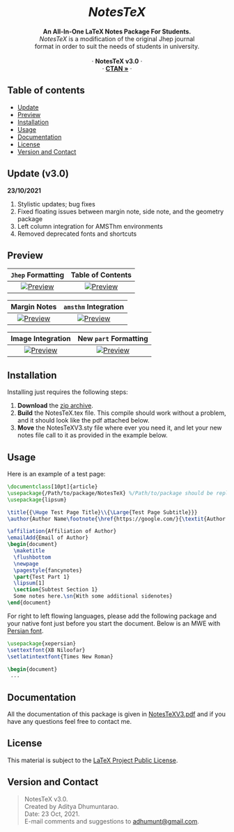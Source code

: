   <h1 align="center"><i>NotesTeX</i></h1>

  <p align="center">
    <b>An All-In-One LaTeX Notes Package For Students.</b>
    <br>
    <i>NotesTeX</i> is a modification of the original Jhep journal <br> format in order to suit the needs of students in university. 
    <br>
    <br>
    &middot;
    <b>NotesTeX v3.0</b>
    &middot;
    <br>
    &middot; 
     <a href="https://ctan.org/pkg/notestex"><strong>CTAN &raquo;</strong></a>
    &middot;
  </p>

</p>

## Table of contents

- [Update](#update)
- [Preview](#preview)
- [Installation](#installation)
- [Usage](#usage)
- [Documentation](#documentation)
- [License](#license)
- [Version and Contact](#version-and-contact) 

## Update (v3.0)

**23/10/2021** 

1. Stylistic updates; bug fixes
2. Fixed floating issues between margin note, side note, and the geometry package
3. Left column integration for AMSThm environments
4. Removed deprecated fonts and shortcuts

## Preview

|                    ```Jhep``` Formatting                     |                      Table of Contents                       |
| :----------------------------------------------------------: | :----------------------------------------------------------: |
| [![Preview](https://raw.githubusercontent.com/adhumunt/NotesTeX/master/Sample/Sample0.png)](https://raw.githubusercontent.com/adhumunt/NotesTeX/master/Sample/Sample0.pdf) | [![Preview](https://raw.githubusercontent.com/adhumunt/NotesTeX/master/Sample/Sample1.png)](https://raw.githubusercontent.com/adhumunt/NotesTeX/master/Sample/Sample1.pdf) |

|                         Margin Notes                         |                   ```amsthm``` Integration                   |
| :----------------------------------------------------------: | :----------------------------------------------------------: |
| [![Preview](https://raw.githubusercontent.com/adhumunt/NotesTeX/master/Sample/Sample2.png)](https://raw.githubusercontent.com/adhumunt/NotesTeX/master/Sample/Sample2.pdf) | [![Preview](https://raw.githubusercontent.com/adhumunt/NotesTeX/master/Sample/Sample3.png)](https://raw.githubusercontent.com/adhumunt/NotesTeX/master/Sample/Sample3.pdf) |

|                      Image Integration                       |                  New ```part``` Formatting                   |
| :----------------------------------------------------------: | :----------------------------------------------------------: |
| [![Preview](https://raw.githubusercontent.com/adhumunt/NotesTeX/master/Sample/Sample4.png)](https://raw.githubusercontent.com/adhumunt/NotesTeX/master/Sample/Sample4.pdf) | [![Preview](https://raw.githubusercontent.com/adhumunt/NotesTeX/master/Sample/Sample5.png)](https://raw.githubusercontent.com/adhumunt/NotesTeX/master/Sample/Sample5.pdf) |

## Installation

Installing just requires the following steps:

1. **Download** the [zip archive](NotesTeXV3.zip).
2. **Build** the NotesTeX.tex file. This compile should work without a problem, and it should look like the pdf attached below.
3. **Move** the NotesTeXV3.sty file where ever you need it, and let your new notes file call to it as provided in the example below.

## Usage

Here is an example of a test page:

```latex
\documentclass[10pt]{article}
\usepackage{/Path/to/package/NotesTeX} %/Path/to/package should be replaced with package location
\usepackage{lipsum}

\title{{\Huge Test Page Title}\\{\Large{Test Page Subtitle}}}
\author{Author Name\footnote{\href{https://google.com/}{\textit{Author Website}}}}

\affiliation{Affiliation of Author}
\emailAdd{Email of Author}
\begin{document}
  \maketitle
  \flushbottom
  \newpage
  \pagestyle{fancynotes}
  \part{Test Part 1}
  \lipsum[1]
  \section{Subtest Section 1}
  Some notes here.\sn{With some additional sidenotes}
\end{document}
```

For right to left flowing languages, please add the following package and your native font just before you start the document. Below is an MWE with [Persian font](https://fontlibrary.org/en/font/xb-niloofar).

```latex
\usepackage{xepersian}
\settextfont{XB Niloofar}
\setlatintextfont{Times New Roman}

\begin{document}
 ...
```

## Documentation

All the documentation of this package is given in [NotesTeXV3.pdf](NotesTeXV3/NotesTeX.pdf) and if you have any questions feel free to contact me.

## License

This material is subject to the [LaTeX Project Public License](LICENSE).

## Version and Contact

> NotesTeX v3.0.  
> Created by Aditya Dhumuntarao.  
> Date: 23 Oct, 2021.  
> E-mail comments and suggestions to adhumunt@gmail.com.  
